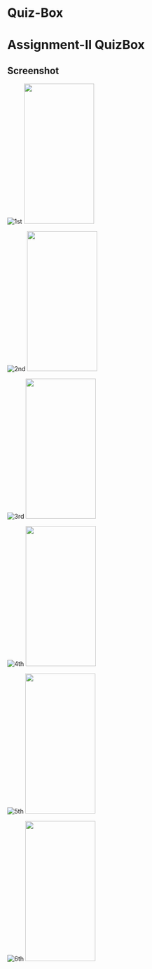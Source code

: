 # Quiz-Box

# Assignment-II QuizBox

## Screenshot

![1st]()
<img src="https://user-images.githubusercontent.com/96005876/146487060-e60e0293-2f54-41a2-b2d8-d6c1aa5ab589.png" width="160" height="320" />

![2nd]()
<img src="https://user-images.githubusercontent.com/96005876/146487309-9db8cfb6-fd36-4934-ab5a-a0ec682bd96a.png" width="160" height="320" />

![3rd]()
<img src="https://user-images.githubusercontent.com/96005876/146487416-d0a958d6-4407-4163-8930-4b571cb7ef06.png" width="160" height="320" />

![4th]()
<img src="https://user-images.githubusercontent.com/96005876/146487470-9d3c2be7-7cef-48b7-9c73-afaf661e3899.png" width="160" height="320" />

![5th]()
<img src="https://user-images.githubusercontent.com/96005876/146487595-a753675a-41b1-44b8-b598-4d630b79e88c.png" width="160" height="320" />

![6th]()
<img src="https://user-images.githubusercontent.com/96005876/146487664-4710e33b-4269-4cf2-9629-f3d6636c1fc2.png" width="160" height="320" />
